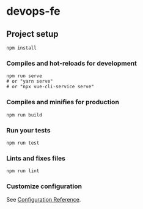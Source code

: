 # devops-fe

## Project setup
```
npm install
```

### Compiles and hot-reloads for development
```
npm run serve
# or "yarn serve"
# or "npx vue-cli-service serve"
```

### Compiles and minifies for production
```
npm run build
```

### Run your tests
```
npm run test
```

### Lints and fixes files
```
npm run lint
```

### Customize configuration
See [Configuration Reference](https://cli.vuejs.org/config/).
